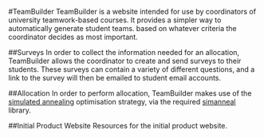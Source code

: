 #TeamBuilder
TeamBuilder is a website intended for use by coordinators of university teamwork-based courses. It provides a simpler way to automatically generate student teams. based on whatever criteria the coordinator decides as most important.

##Surveys
In order to collect the information needed for an allocation, TeamBuilder allows the coordinator to create and send surveys to their students. These surveys can contain a variety of different questions, and a link to the survey will then be emailed to student email accounts. 

##Allocation
In order to perform allocation, TeamBuilder makes use of the [simulated annealing](https://en.wikipedia.org/wiki/Simulated_annealing) optimisation strategy, via the required [simanneal](https://pypi.org/project/simanneal/) library.

##Initial Product Website
Resources for the initial product website.
